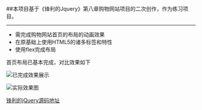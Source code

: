##本项目基于《锋利的Jquery》第八章购物网站项目的二次创作，作为练习项目。

***

- 需完成购物网站首页的布局的动画效果
- 在原基础上使用HTML5的诸多标签和特性
- 使用flex完成布局

首页布局已基本完成，对比效果如下

![已完成效果展示](http://ww1.sinaimg.cn/large/be9f6212jw1f7y45ahiavj211y0kgacm.jpg)

![实际效果图](http://ww4.sinaimg.cn/large/be9f6212jw1f7y45m5httj211y0kggp4.jpg)


[锋利的jQuery源码地址](https://github.com/cssrain/Sharp-jQuery-Source)